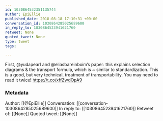 ```yaml
---
id: 1030864532351135744
author: EpiEllie
published_date: 2018-08-18 17:10:31 +00:00
conversation_id: 1030864285025689600
in_reply_to: 1030864523941621760
retweet: None
quoted_tweet: None
type: tweet
tags:

---
```


First, @yudapearl and @eliasbareinboim’s paper: this explains selection diagrams &amp; the transport formula, which is ~ similar to standardization. This is a good, but very technical, treatment of transportability. You may need to read it twice! https://t.co/xffZwdOpA9

### Metadata

Author: [[@EpiEllie]]
Conversation: [[conversation-1030864285025689600]]
In reply to: [[1030864523941621760]]
Retweet of: [[None]]
Quoted tweet: [[None]]
